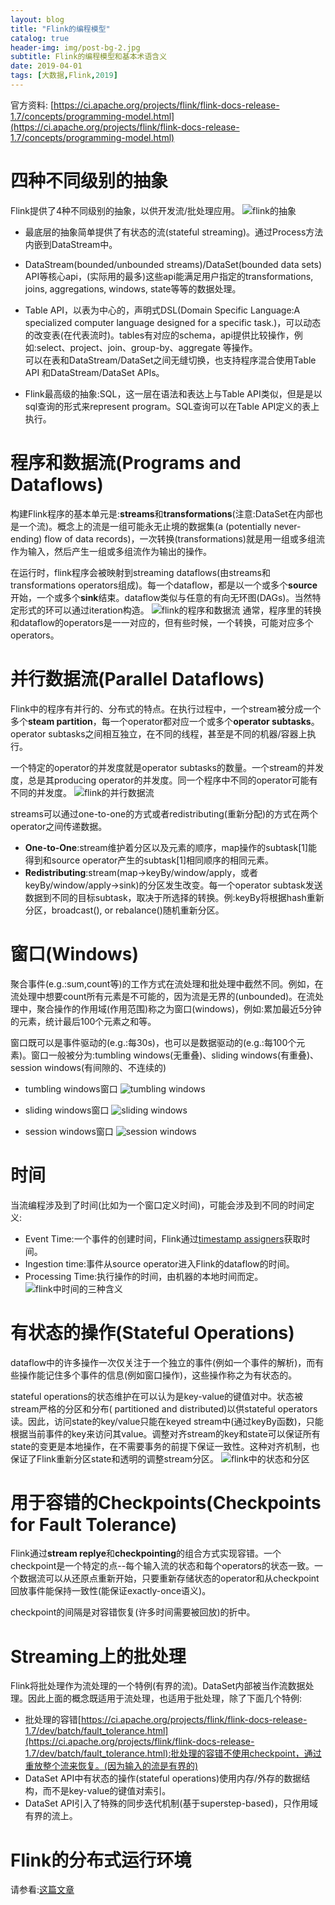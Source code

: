 ```yaml
---
layout: blog
title: "Flink的编程模型"
catalog: true
header-img: img/post-bg-2.jpg
subtitle: Flink的编程模型和基本术语含义
date: 2019-04-01
tags: [大数据,Flink,2019]
---
```


官方资料:
[https://ci.apache.org/projects/flink/flink-docs-release-1.7/concepts/programming-model.html](https://ci.apache.org/projects/flink/flink-docs-release-1.7/concepts/programming-model.html)

# 四种不同级别的抽象
Flink提供了4种不同级别的抽象，以供开发流/批处理应用。
![flink的抽象](https://raw.githubusercontent.com/RussXia/RussXia.github.io/master/_pic/flink_levels_of_abstraction.jpeg)

+ 最底层的抽象简单提供了有状态的流(stateful streaming)。通过Process方法内嵌到DataStream中。

+ DataStream(bounded/unbounded streams)/DataSet(bounded data sets) API等核心api，(实际用的最多)这些api能满足用户指定的transformations, joins, aggregations, windows, state等等的数据处理。

+ Table API，以表为中心的，声明式DSL(Domain Specific Language:A specialized computer language designed for a specific task.)，可以动态的改变表(在代表流时)。tables有对应的schema，api提供比较操作，例如:select、project、join、group-by、aggregate 等操作。
<br>可以在表和DataStream/DataSet之间无缝切换，也支持程序混合使用Table API 和DataStream/DataSet APIs。

+ Flink最高级的抽象:SQL，这一层在语法和表达上与Table API类似，但是是以sql查询的形式来represent program。SQL查询可以在Table API定义的表上执行。

# 程序和数据流(Programs and Dataflows)
构建Flink程序的基本单元是:<B>streams</B>和<B>transformations</B>(注意:DataSet在内部也是一个流)。概念上的流是一组可能永无止境的数据集(a (potentially never-ending) flow of data records)，一次转换(transformations)就是用一组或多组流作为输入，然后产生一组或多组流作为输出的操作。

在运行时，flink程序会被映射到streaming dataflows(由streams和transformations operators组成)。每一个dataflow，都是以一个或多个<B>source</B>开始，一个或多个<B>sink</B>结束。dataflow类似与任意的有向无环图(DAGs)。当然特定形式的环可以通过iteration构造。
![flink的程序和数据流](https://raw.githubusercontent.com/RussXia/RussXia.github.io/master/_pic/flink_program_dataflow.jpg)
通常，程序里的转换和dataflow的operators是一一对应的，但有些时候，一个转换，可能对应多个operators。

# 并行数据流(Parallel Dataflows)
Flink中的程序有并行的、分布式的特点。在执行过程中，一个stream被分成一个多个<B>steam partition</B>，每一个operator都对应一个或多个<B>operator subtasks</B>。operator subtasks之间相互独立，在不同的线程，甚至是不同的机器/容器上执行。

一个特定的operator的并发度就是operator subtasks的数量。一个stream的并发度，总是其producing operator的并发度。同一个程序中不同的operator可能有不同的并发度。
![flink的并行数据流](https://raw.githubusercontent.com/RussXia/RussXia.github.io/master/_pic/flink_parallel_dataflow.jpg)

streams可以通过one-to-one的方式或者redistributing(重新分配)的方式在两个operator之间传递数据。
+ <B>One-to-One</B>:stream维护着分区以及元素的顺序，map操作的subtask[1]能得到和source operator产生的subtask[1]相同顺序的相同元素。
+ <B>Redistributing</B>:stream(map->keyBy/window/apply，或者keyBy/window/apply->sink)的分区发生改变。每一个operator subtask发送数据到不同的目标subtask，取决于所选择的转换。例:keyBy将根据hash重新分区，broadcast(), or rebalance()随机重新分区。

# 窗口(Windows)
聚合事件(e.g.:sum,count等)的工作方式在流处理和批处理中截然不同。例如，在流处理中想要count所有元素是不可能的，因为流是无界的(unbounded)。在流处理中，聚合操作的作用域(作用范围)称之为窗口(windows)，例如:累加最近5分钟的元素，统计最后100个元素之和等。

窗口既可以是事件驱动的(e.g.:每30s)，也可以是数据驱动的(e.g.:每100个元素)。窗口一般被分为:tumbling windows(无重叠)、sliding windows(有重叠)、session windows(有间隙的、不连续的)

+ tumbling windows窗口
![tumbling windows](https://raw.githubusercontent.com/RussXia/RussXia.github.io/master/_pic/flink-tumbling-windows.jpg)

+ sliding windows窗口
![sliding windows](https://raw.githubusercontent.com/RussXia/RussXia.github.io/master/_pic/flink-sliding-windows.jpg)

+ session windows窗口
![session windows](https://raw.githubusercontent.com/RussXia/RussXia.github.io/master/_pic/flink-session-windows.jpeg)

# 时间
当流编程涉及到了时间(比如为一个窗口定义时间)，可能会涉及到不同的时间定义:
+ Event Time:一个事件的创建时间，Flink通过[timestamp assigners](https://ci.apache.org/projects/flink/flink-docs-release-1.7/dev/event_timestamps_watermarks.html)获取时间。
+ Ingestion time:事件从source operator进入Flink的dataflow的时间。
+ Processing Time:执行操作的时间，由机器的本地时间而定。
![flink中时间的三种含义](https://raw.githubusercontent.com/RussXia/RussXia.github.io/master/_pic/flink_event_ingestion_processing_time.jpg)

# 有状态的操作(Stateful Operations)
dataflow中的许多操作一次仅关注于一个独立的事件(例如一个事件的解析)，而有些操作能记住多个事件的信息(例如窗口操作)，这些操作称之为有状态的。

stateful operations的状态维护在可以认为是key-value的键值对中。状态被stream严格的分区和分布( partitioned and distributed)以供stateful operators读。因此，访问state的key/value只能在keyed stream中(通过keyBy函数)，只能根据当前事件的key来访问其value。调整对齐stream的key和state可以保证所有state的变更是本地操作，在不需要事务的前提下保证一致性。这种对齐机制，也保证了Flink重新分区state和透明的调整stream分区。
![flink中的状态和分区](https://raw.githubusercontent.com/RussXia/RussXia.github.io/master/_pic/flink_state_partitioning.jpg)

# 用于容错的Checkpoints(Checkpoints for Fault Tolerance)
Flink通过<B>stream replye</B>和<B>checkpointing</B>的组合方式实现容错。一个checkpoint是一个特定的点--每个输入流的状态和每个operators的状态一致。一个数据流可以从还原点重新开始，只要重新存储状态的operator和从checkpoint回放事件能保持一致性(能保证exactly-once语义)。

checkpoint的间隔是对容错恢复(许多时间需要被回放)的折中。

# Streaming上的批处理
Flink将批处理作为流处理的一个特例(有界的流)。DataSet内部被当作流数据处理。因此上面的概念既适用于流处理，也适用于批处理，除了下面几个特例:
+ 批处理的容错[https://ci.apache.org/projects/flink/flink-docs-release-1.7/dev/batch/fault_tolerance.html](https://ci.apache.org/projects/flink/flink-docs-release-1.7/dev/batch/fault_tolerance.html):批处理的容错不使用checkpoint，通过重放整个流来恢复。(因为输入的流是有界的)
+ DataSet API中有状态的操作(stateful operations)使用内存/外存的数据结构，而不是key-value的键值对索引。
+ DataSet API引入了特殊的同步迭代机制(基于superstep-based)，只作用域有界的流上。

# Flink的分布式运行环境
请参看:[这篇文章](http://weyo.me/pages/techs/flink-translations-distributed-runtime-environment/)
